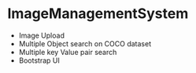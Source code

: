 # ImageManagementSystem
  - Image Upload
  - Multiple Object search on COCO dataset
  - Multiple key Value pair search 
  - Bootstrap UI
